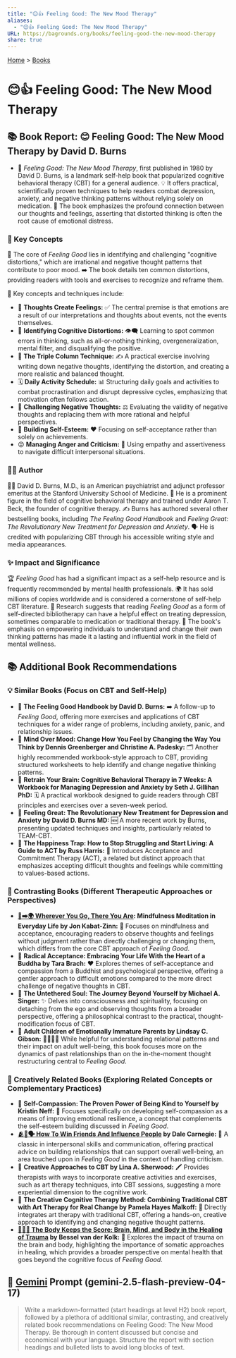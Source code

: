 ```yaml
---
title: "😊👍 Feeling Good: The New Mood Therapy"
aliases:
  - "😊👍 Feeling Good: The New Mood Therapy"
URL: https://bagrounds.org/books/feeling-good-the-new-mood-therapy
share: true
---
```

[Home](../index.md) > [Books](./index.md)  
# 😊👍 Feeling Good: The New Mood Therapy  
## 📚 Book Report: 😊 Feeling Good: The New Mood Therapy by David D. Burns  
  
* 🧠 *Feeling Good: The New Mood Therapy*, first published in 1980 by David D. Burns, is a landmark self-help book that popularized cognitive behavioral therapy (CBT) for a general audience. 💡 It offers practical, scientifically proven techniques to help readers combat depression, anxiety, and negative thinking patterns without relying solely on medication. 🤔 The book emphasizes the profound connection between our thoughts and feelings, asserting that distorted thinking is often the root cause of emotional distress.  
  
### 🔑 Key Concepts  
  
💬 The core of *Feeling Good* lies in identifying and challenging "cognitive distortions," which are irrational and negative thought patterns that contribute to poor mood. ➡️ The book details ten common distortions, providing readers with tools and exercises to recognize and reframe them.  
  
🔑 Key concepts and techniques include:  
  
* 💭 **Thoughts Create Feelings:** ✅ The central premise is that emotions are a result of our interpretations and thoughts about events, not the events themselves.  
* 🧐 **Identifying Cognitive Distortions:** 👁️‍🗨️ Learning to spot common errors in thinking, such as all-or-nothing thinking, overgeneralization, mental filter, and disqualifying the positive.  
* 📝 **The Triple Column Technique:** ✍️ A practical exercise involving writing down negative thoughts, identifying the distortion, and creating a more realistic and balanced thought.  
* 🗓️ **Daily Activity Schedule:** 📊 Structuring daily goals and activities to combat procrastination and disrupt depressive cycles, emphasizing that motivation often follows action.  
* 💪 **Challenging Negative Thoughts:** ⚖️ Evaluating the validity of negative thoughts and replacing them with more rational and helpful perspectives.  
* 🌟 **Building Self-Esteem:** ❤️ Focusing on self-acceptance rather than solely on achievements.  
* 😡 **Managing Anger and Criticism:** 🤝 Using empathy and assertiveness to navigate difficult interpersonal situations.  
  
### 🧑‍⚕️ Author  
  
👨‍⚕️ David D. Burns, M.D., is an American psychiatrist and adjunct professor emeritus at the Stanford University School of Medicine. 🧠 He is a prominent figure in the field of cognitive behavioral therapy and trained under Aaron T. Beck, the founder of cognitive therapy. ✍️ Burns has authored several other bestselling books, including *The Feeling Good Handbook* and *Feeling Great: The Revolutionary New Treatment for Depression and Anxiety*. 🗣️ He is credited with popularizing CBT through his accessible writing style and media appearances.  
  
### ✨ Impact and Significance  
  
🏆 *Feeling Good* has had a significant impact as a self-help resource and is frequently recommended by mental health professionals. 🌍 It has sold millions of copies worldwide and is considered a cornerstone of self-help CBT literature. 🔬 Research suggests that reading *Feeling Good* as a form of self-directed bibliotherapy can have a helpful effect on treating depression, sometimes comparable to medication or traditional therapy. 🚀 The book's emphasis on empowering individuals to understand and change their own thinking patterns has made it a lasting and influential work in the field of mental wellness.  
  
## 📚 Additional Book Recommendations  
  
### 💡 Similar Books (Focus on CBT and Self-Help)  
  
* 📖 **The Feeling Good Handbook by David D. Burns:** ➡️ A follow-up to *Feeling Good*, offering more exercises and applications of CBT techniques for a wider range of problems, including anxiety, panic, and relationship issues.  
* 📖 **Mind Over Mood: Change How You Feel by Changing the Way You Think by Dennis Greenberger and Christine A. Padesky:** 🗂️ Another highly recommended workbook-style approach to CBT, providing structured worksheets to help identify and change negative thinking patterns.  
* 📖 **Retrain Your Brain: Cognitive Behavioral Therapy in 7 Weeks: A Workbook for Managing Depression and Anxiety by Seth J. Gillihan PhD:** 🗓️ A practical workbook designed to guide readers through CBT principles and exercises over a seven-week period.  
* 📖 **Feeling Great: The Revolutionary New Treatment for Depression and Anxiety by David D. Burns MD:** 🆕 A more recent work by Burns, presenting updated techniques and insights, particularly related to TEAM-CBT.  
* 📖 **The Happiness Trap: How to Stop Struggling and Start Living: A Guide to ACT by Russ Harris:** 🧘 Introduces Acceptance and Commitment Therapy (ACT), a related but distinct approach that emphasizes accepting difficult thoughts and feelings while committing to values-based actions.  
  
### 🔄 Contrasting Books (Different Therapeutic Approaches or Perspectives)  
  
* **[👣➡️🌍 Wherever You Go, There You Are](./wherever-you-go-there-you-are.md): Mindfulness Meditation in Everyday Life by Jon Kabat-Zinn:** 🧘 Focuses on mindfulness and acceptance, encouraging readers to observe thoughts and feelings without judgment rather than directly challenging or changing them, which differs from the core CBT approach of *Feeling Good*.  
* 📖 **Radical Acceptance: Embracing Your Life With the Heart of a Buddha by Tara Brach:** ❤️ Explores themes of self-acceptance and compassion from a Buddhist and psychological perspective, offering a gentler approach to difficult emotions compared to the more direct challenge of negative thoughts in CBT.  
* 📖 **The Untethered Soul: The Journey Beyond Yourself by Michael A. Singer:** ✨ Delves into consciousness and spirituality, focusing on detaching from the ego and observing thoughts from a broader perspective, offering a philosophical contrast to the practical, thought-modification focus of CBT.  
* 📖 **Adult Children of Emotionally Immature Parents by Lindsay C. Gibson:** 👨‍👩‍👧‍👦 While helpful for understanding relational patterns and their impact on adult well-being, this book focuses more on the dynamics of past relationships than on the in-the-moment thought restructuring central to *Feeling Good*.  
  
### 🎨 Creatively Related Books (Exploring Related Concepts or Complementary Practices)  
  
* 📖 **Self-Compassion: The Proven Power of Being Kind to Yourself by Kristin Neff:** 🥰 Focuses specifically on developing self-compassion as a means of improving emotional resilience, a concept that complements the self-esteem building discussed in *Feeling Good*.  
* **[🫂🤝🗣️ How To Win Friends And Influence People](./how-to-win-friends-and-influence-people.md) by Dale Carnegie:** 🤝 A classic in interpersonal skills and communication, offering practical advice on building relationships that can support overall well-being, an area touched upon in *Feeling Good* in the context of handling criticism.  
* 📖 **Creative Approaches to CBT by Lina A. Sherwood:** 🖍️ Provides therapists with ways to incorporate creative activities and exercises, such as art therapy techniques, into CBT sessions, suggesting a more experiential dimension to the cognitive work.  
* 📖 **The Creative Cognitive Therapy Method: Combining Traditional CBT with Art Therapy for Real Change by Pamela Hayes Malkoff:** 🎨 Directly integrates art therapy with traditional CBT, offering a hands-on, creative approach to identifying and changing negative thought patterns.  
* **[🤕🎼🧠 The Body Keeps the Score: Brain, Mind, and Body in the Healing of Trauma](./the-body-keeps-the-score-brain-mind-and-body-in-the-healing-of-trauma.md) by Bessel van der Kolk:** 🧠 Explores the impact of trauma on the brain and body, highlighting the importance of somatic approaches in healing, which provides a broader perspective on mental health that goes beyond the cognitive focus of *Feeling Good*.  
  
## 💬 [Gemini](../software/gemini.md) Prompt (gemini-2.5-flash-preview-04-17)  
> Write a markdown-formatted (start headings at level H2) book report, followed by a plethora of additional similar, contrasting, and creatively related book recommendations on Feeling Good: The New Mood Therapy. Be thorough in content discussed but concise and economical with your language. Structure the report with section headings and bulleted lists to avoid long blocks of text.